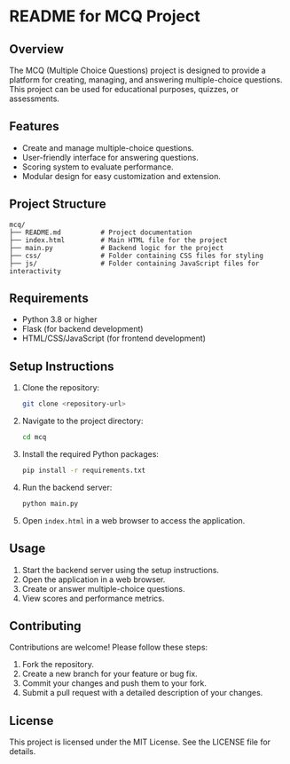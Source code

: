 # README for MCQ Project

## Overview

The MCQ (Multiple Choice Questions) project is designed to provide a platform for creating, managing, and answering multiple-choice questions. This project can be used for educational purposes, quizzes, or assessments.

## Features

- Create and manage multiple-choice questions.
- User-friendly interface for answering questions.
- Scoring system to evaluate performance.
- Modular design for easy customization and extension.

## Project Structure

```
mcq/
├── README.md          # Project documentation
├── index.html         # Main HTML file for the project
├── main.py            # Backend logic for the project
├── css/               # Folder containing CSS files for styling
├── js/                # Folder containing JavaScript files for interactivity
```

## Requirements

- Python 3.8 or higher
- Flask (for backend development)
- HTML/CSS/JavaScript (for frontend development)

## Setup Instructions

1. Clone the repository:
   ```bash
   git clone <repository-url>
   ```
2. Navigate to the project directory:
   ```bash
   cd mcq
   ```
3. Install the required Python packages:
   ```bash
   pip install -r requirements.txt
   ```
4. Run the backend server:
   ```bash
   python main.py
   ```
5. Open `index.html` in a web browser to access the application.

## Usage

1. Start the backend server using the setup instructions.
2. Open the application in a web browser.
3. Create or answer multiple-choice questions.
4. View scores and performance metrics.

## Contributing

Contributions are welcome! Please follow these steps:

1. Fork the repository.
2. Create a new branch for your feature or bug fix.
3. Commit your changes and push them to your fork.
4. Submit a pull request with a detailed description of your changes.

## License

This project is licensed under the MIT License. See the LICENSE file for details.
